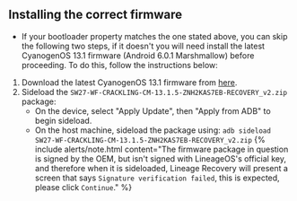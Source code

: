 ## Installing the correct firmware

- If your bootloader property matches the one stated above, you can skip the following two steps, if it doesn't you will need install the latest CyanogenOS 13.1 firmware (Android 6.0.1 Marshmallow) before proceeding. To do this, follow the instructions below:

1. Download the latest CyanogenOS 13.1 firmware from [here](https://androidfilehost.com/?fid=2188818919693770337).
2. Sideload the `SW27-WF-CRACKLING-CM-13.1.5-ZNH2KAS7EB-RECOVERY_v2.zip` package:
    * On the device, select "Apply Update", then "Apply from ADB" to begin sideload.
    * On the host machine, sideload the package using: `adb sideload SW27-WF-CRACKLING-CM-13.1.5-ZNH2KAS7EB-RECOVERY_v2.zip`
    {% include alerts/note.html content="The firmware package in question is signed by the OEM, but isn't signed with LineageOS's official key, and therefore when it is sideloaded, Lineage Recovery will present a screen that says `Signature verification failed`, this is expected, please click `Continue`." %}